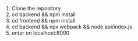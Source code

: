 1. Clone the repository
2. cd backend && npm install
3. cd frontend && npm install
4. cd backend && npx webpack && node api/index.js
5. enter on localhost:8000
